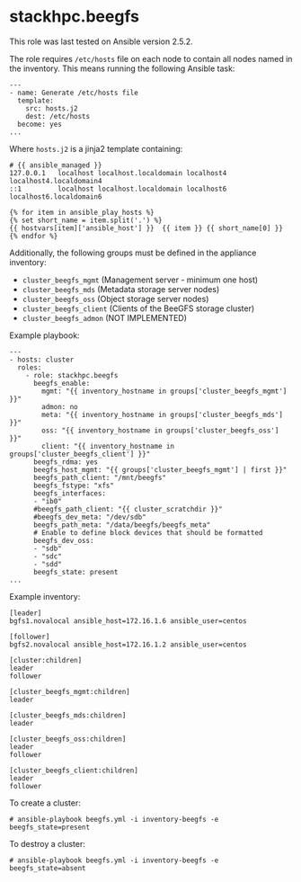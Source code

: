 # stackhpc.beegfs

This role was last tested on Ansible version 2.5.2.

The role requires `/etc/hosts` file on each node to contain all nodes
named in the inventory. This means running the following Ansible task:

    ---
    - name: Generate /etc/hosts file
      template:
        src: hosts.j2
        dest: /etc/hosts
      become: yes
    ...

Where `hosts.j2` is a jinja2 template containing:

    # {{ ansible_managed }}
    127.0.0.1   localhost localhost.localdomain localhost4
    localhost4.localdomain4
    ::1         localhost localhost.localdomain localhost6
    localhost6.localdomain6

    {% for item in ansible_play_hosts %}
    {% set short_name = item.split('.') %}
    {{ hostvars[item]['ansible_host'] }}  {{ item }} {{ short_name[0] }}
    {% endfor %}

Additionally, the following groups must be defined in the appliance
inventory:

- `cluster_beegfs_mgmt` (Management server - minimum one host)
- `cluster_beegfs_mds` (Metadata storage server nodes)
- `cluster_beegfs_oss` (Object storage server nodes)
- `cluster_beegfs_client` (Clients of the BeeGFS storage cluster)
- `cluster_beegfs_admon` (NOT IMPLEMENTED)

Example playbook:

    ---
    - hosts: cluster
      roles:
        - role: stackhpc.beegfs
          beegfs_enable:
            mgmt: "{{ inventory_hostname in groups['cluster_beegfs_mgmt'] }}"
            admon: no
            meta: "{{ inventory_hostname in groups['cluster_beegfs_mds'] }}"
            oss: "{{ inventory_hostname in groups['cluster_beegfs_oss'] }}"
            client: "{{ inventory_hostname in groups['cluster_beegfs_client'] }}"
          beegfs_rdma: yes
          beegfs_host_mgmt: "{{ groups['cluster_beegfs_mgmt'] | first }}"
          beegfs_path_client: "/mnt/beegfs"
          beegfs_fstype: "xfs"
          beegfs_interfaces:
          - "ib0"
          #beegfs_path_client: "{{ cluster_scratchdir }}"
          #beegfs_dev_meta: "/dev/sdb"
          beegfs_path_meta: "/data/beegfs/beegfs_meta"
          # Enable to define block devices that should be formatted
          beegfs_dev_oss:
          - "sdb"
          - "sdc"
          - "sdd"
          beegfs_state: present
    ...

Example inventory:

    [leader]
    bgfs1.novalocal ansible_host=172.16.1.6 ansible_user=centos

    [follower]
    bgfs2.novalocal ansible_host=172.16.1.2 ansible_user=centos

    [cluster:children]
    leader
    follower

    [cluster_beegfs_mgmt:children]
    leader

    [cluster_beegfs_mds:children]
    leader

    [cluster_beegfs_oss:children]
    leader
    follower

    [cluster_beegfs_client:children]
    leader
    follower

To create a cluster:

    # ansible-playbook beegfs.yml -i inventory-beegfs -e beegfs_state=present

To destroy a cluster:

    # ansible-playbook beegfs.yml -i inventory-beegfs -e beegfs_state=absent


